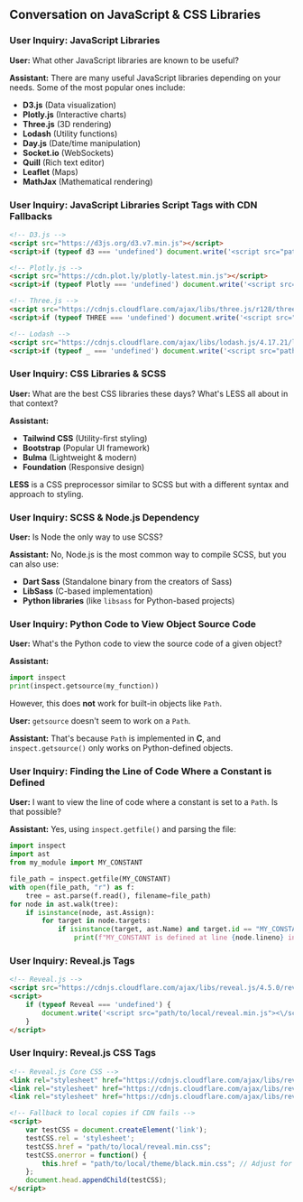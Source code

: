 ## Conversation on JavaScript & CSS Libraries

### **User Inquiry: JavaScript Libraries**

**User:** What other JavaScript libraries are known to be useful?

**Assistant:** There are many useful JavaScript libraries depending on your needs. Some of the most popular ones include:
- **D3.js** (Data visualization)
- **Plotly.js** (Interactive charts)
- **Three.js** (3D rendering)
- **Lodash** (Utility functions)
- **Day.js** (Date/time manipulation)
- **Socket.io** (WebSockets)
- **Quill** (Rich text editor)
- **Leaflet** (Maps)
- **MathJax** (Mathematical rendering)

### **User Inquiry: JavaScript Libraries Script Tags with CDN Fallbacks**

```html
<!-- D3.js -->
<script src="https://d3js.org/d3.v7.min.js"></script>
<script>if (typeof d3 === 'undefined') document.write('<script src="path/to/local/d3.min.js"><\/script>');</script>

<!-- Plotly.js -->
<script src="https://cdn.plot.ly/plotly-latest.min.js"></script>
<script>if (typeof Plotly === 'undefined') document.write('<script src="path/to/local/plotly.min.js"><\/script>');</script>

<!-- Three.js -->
<script src="https://cdnjs.cloudflare.com/ajax/libs/three.js/r128/three.min.js"></script>
<script>if (typeof THREE === 'undefined') document.write('<script src="path/to/local/three.min.js"><\/script>');</script>

<!-- Lodash -->
<script src="https://cdnjs.cloudflare.com/ajax/libs/lodash.js/4.17.21/lodash.min.js"></script>
<script>if (typeof _ === 'undefined') document.write('<script src="path/to/local/lodash.min.js"><\/script>');</script>
```

### **User Inquiry: CSS Libraries & SCSS**

**User:** What are the best CSS libraries these days? What's LESS all about in that context?

**Assistant:**
- **Tailwind CSS** (Utility-first styling)
- **Bootstrap** (Popular UI framework)
- **Bulma** (Lightweight & modern)
- **Foundation** (Responsive design)

**LESS** is a CSS preprocessor similar to SCSS but with a different syntax and approach to styling.

### **User Inquiry: SCSS & Node.js Dependency**

**User:** Is Node the only way to use SCSS?

**Assistant:** No, Node.js is the most common way to compile SCSS, but you can also use:
- **Dart Sass** (Standalone binary from the creators of Sass)
- **LibSass** (C-based implementation)
- **Python libraries** (like `libsass` for Python-based projects)

### **User Inquiry: Python Code to View Object Source Code**

**User:** What's the Python code to view the source code of a given object?

**Assistant:**
```python
import inspect
print(inspect.getsource(my_function))
```
However, this does **not** work for built-in objects like `Path`.

**User:** `getsource` doesn't seem to work on a `Path`.

**Assistant:** That's because `Path` is implemented in **C**, and `inspect.getsource()` only works on Python-defined objects.

### **User Inquiry: Finding the Line of Code Where a Constant is Defined**

**User:** I want to view the line of code where a constant is set to a `Path`. Is that possible?

**Assistant:** Yes, using `inspect.getfile()` and parsing the file:

```python
import inspect
import ast
from my_module import MY_CONSTANT

file_path = inspect.getfile(MY_CONSTANT)
with open(file_path, "r") as f:
    tree = ast.parse(f.read(), filename=file_path)
for node in ast.walk(tree):
    if isinstance(node, ast.Assign):
        for target in node.targets:
            if isinstance(target, ast.Name) and target.id == "MY_CONSTANT":
                print(f"MY_CONSTANT is defined at line {node.lineno} in {file_path}")
```

### **User Inquiry: Reveal.js Tags**

```html
<!-- Reveal.js -->
<script src="https://cdnjs.cloudflare.com/ajax/libs/reveal.js/4.5.0/reveal.min.js"></script>
<script>
    if (typeof Reveal === 'undefined') {
        document.write('<script src="path/to/local/reveal.min.js"><\/script>');
    }
</script>
```

### **User Inquiry: Reveal.js CSS Tags**

```html
<!-- Reveal.js Core CSS -->
<link rel="stylesheet" href="https://cdnjs.cloudflare.com/ajax/libs/reveal.js/4.5.0/reset.min.css">
<link rel="stylesheet" href="https://cdnjs.cloudflare.com/ajax/libs/reveal.js/4.5.0/reveal.min.css">
<link rel="stylesheet" href="https://cdnjs.cloudflare.com/ajax/libs/reveal.js/4.5.0/theme/black.min.css"> <!-- Change theme as needed -->

<!-- Fallback to local copies if CDN fails -->
<script>
    var testCSS = document.createElement('link');
    testCSS.rel = 'stylesheet';
    testCSS.href = "path/to/local/reveal.min.css";
    testCSS.onerror = function() {
        this.href = "path/to/local/theme/black.min.css"; // Adjust for theme
    };
    document.head.appendChild(testCSS);
</script>
```

